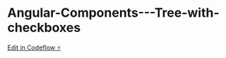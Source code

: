 # Angular-Components---Tree-with-checkboxes

[Edit in Codeflow ⚡️](https://stackblitz.com/~/github.com/RafaelZulianeli/Angular-Components---Tree-with-checkboxes)